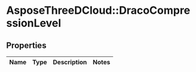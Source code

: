 # AsposeThreeDCloud::DracoCompressionLevel

## Properties
Name | Type | Description | Notes
------------ | ------------- | ------------- | -------------


